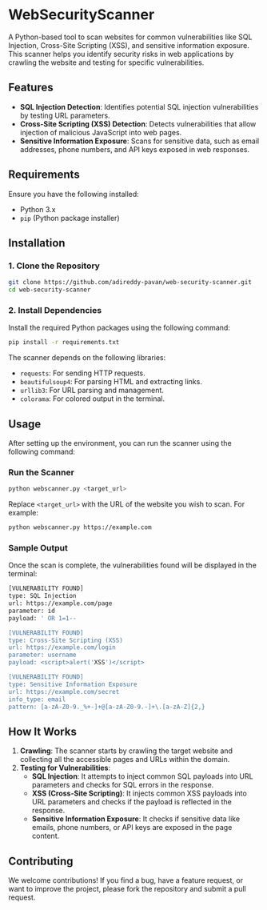 # WebSecurityScanner

A Python-based tool to scan websites for common vulnerabilities like SQL Injection, Cross-Site Scripting (XSS), and sensitive information exposure. This scanner helps you identify security risks in web applications by crawling the website and testing for specific vulnerabilities.

## Features
- **SQL Injection Detection**: Identifies potential SQL injection vulnerabilities by testing URL parameters.
- **Cross-Site Scripting (XSS) Detection**: Detects vulnerabilities that allow injection of malicious JavaScript into web pages.
- **Sensitive Information Exposure**: Scans for sensitive data, such as email addresses, phone numbers, and API keys exposed in web responses.

## Requirements

Ensure you have the following installed:

- Python 3.x
- `pip` (Python package installer)

## Installation

### 1. Clone the Repository

```bash
git clone https://github.com/adireddy-pavan/web-security-scanner.git
cd web-security-scanner
```

### 2. Install Dependencies

Install the required Python packages using the following command:

```bash
pip install -r requirements.txt
```

The scanner depends on the following libraries:
- `requests`: For sending HTTP requests.
- `beautifulsoup4`: For parsing HTML and extracting links.
- `urllib3`: For URL parsing and management.
- `colorama`: For colored output in the terminal.

## Usage

After setting up the environment, you can run the scanner using the following command:

### Run the Scanner

```bash
python webscanner.py <target_url>
```

Replace `<target_url>` with the URL of the website you wish to scan. For example:

```bash
python webscanner.py https://example.com
```

### Sample Output

Once the scan is complete, the vulnerabilities found will be displayed in the terminal:

```bash
[VULNERABILITY FOUND]
type: SQL Injection
url: https://example.com/page
parameter: id
payload: ' OR 1=1--

[VULNERABILITY FOUND]
type: Cross-Site Scripting (XSS)
url: https://example.com/login
parameter: username
payload: <script>alert('XSS')</script>

[VULNERABILITY FOUND]
type: Sensitive Information Exposure
url: https://example.com/secret
info_type: email
pattern: [a-zA-Z0-9._%+-]+@[a-zA-Z0-9.-]+\.[a-zA-Z]{2,}
```

## How It Works

1. **Crawling**: The scanner starts by crawling the target website and collecting all the accessible pages and URLs within the domain.
2. **Testing for Vulnerabilities**:
   - **SQL Injection**: It attempts to inject common SQL payloads into URL parameters and checks for SQL errors in the response.
   - **XSS (Cross-Site Scripting)**: It injects common XSS payloads into URL parameters and checks if the payload is reflected in the response.
   - **Sensitive Information Exposure**: It checks if sensitive data like emails, phone numbers, or API keys are exposed in the page content.


## Contributing

We welcome contributions! If you find a bug, have a feature request, or want to improve the project, please fork the repository and submit a pull request.

